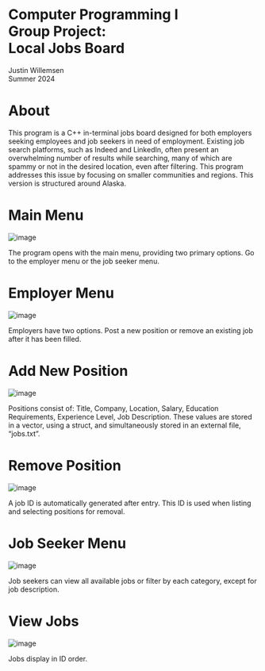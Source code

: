 # Computer Programming I <br> Group Project: <br>Local Jobs Board
Justin Willemsen<br>
Summer 2024


# About
This program is a C++ in-terminal jobs board designed for both employers seeking employees and job seekers in need of employment. Existing job search platforms, such as Indeed and LinkedIn, often present an overwhelming number of results while searching, many of which are spammy or not in the desired location, even after filtering. This program addresses this issue by focusing on smaller communities and regions. This version is structured around Alaska. 


# Main Menu
![image](https://github.com/user-attachments/assets/b0fcb080-cfaa-4b4f-9399-e6abe2ccb10b)

The program opens with the main menu, providing two primary options. Go to the employer menu or the job seeker menu.


# Employer Menu
![image](https://github.com/user-attachments/assets/5e829371-a720-4ff6-a761-aea92f3a7191)

Employers have two options. Post a new position or remove an existing job after it has been filled. 


# Add New Position
![image](https://github.com/user-attachments/assets/b985f46a-8f7a-48b6-bc45-e5c75d069eb3)

Positions consist of: Title, Company, Location, Salary, Education Requirements, Experience Level, Job Description. These values are stored in a vector, using a struct, and simultaneously stored in an external file, “jobs.txt”.


# Remove Position
![image](https://github.com/user-attachments/assets/c3961ea6-ae87-4f42-8589-cd8106fb31c2)

A job ID is automatically generated after entry. This ID is used when listing and selecting positions for removal. 


# Job Seeker Menu
![image](https://github.com/user-attachments/assets/ce8502b3-ce65-438c-9403-00f4dbc0939d)

Job seekers can view all available jobs or filter by each category, except for job description.


# View Jobs
![image](https://github.com/user-attachments/assets/a5341555-a9c2-4489-b83c-5960d6b4244d)

Jobs display in ID order.

